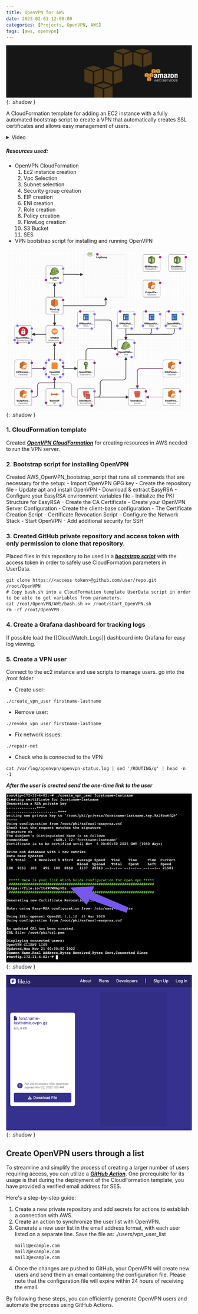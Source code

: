 ```yaml
---
title: OpenVPN for AWS
date: 2023-02-01 12:00:00
categories: [Projects, OpenVPN, AWS]
tags: [aws, openvpn]
---
```

![](https://github.com/senad-d/senad-d.github.io/blob/main/_media/images/backgroun.png?raw=true){: .shadow }

A CloudFormation template for adding an EC2 instance with a fully automated bootstrap script to create a VPN that automatically creates SSL certificates and allows easy management of users.

<details><summary> Video </summary>

<div style="max-width: 100%; max-height: auto;">
  <video controls style="width: 100%; height: auto;">
    <source src="https://github.com/senad-d/senad-d.github.io/raw/main/_media/video/openvpn_aws.mp4" type="video/mp4">
    Your browser does not support the video tag.
  </video>
</div>

</details>


##### Resources used:
-   OpenVPN CloudFormation
	1.  Ec2 instance creation
	2.  Vpc Selection
	3.  Subnet selection
	4.  Security group creation
	5. EIP creation
	6. ENI creation
	7. Role creation
	8. Policy creation
	9. FlowLog creation
	10. S3 Bucket
	11. SES
-   VPN bootstrap script for installing and running OpenVPN 

![](https://github.com/senad-d/senad-d.github.io/blob/main/_media/images/oepnvpn-aws-cf.png?raw=true){: .shadow }

### 1. CloudFormation template

Created [***OpenVPN CloudFormation***](https://senad-d.github.io/posts/projects-openvpn-aws-cf/) for creating resources in AWS needed to run the VPN server.

### 2. Bootstrap script for installing OpenVPN

Created AWS_OpenVPN_bootstrap_script that runs all commands that are necessary for the setup:
	- Import OpenVPN GPG key
	- Create the repository file
	- Update apt and install OpenVPN
	- Download & extract EasyRSA
	- Configure your EasyRSA environment variables file
	- Initialize the PKI Structure for EasyRSA
	- Create the CA Certificate
	- Create your OpenVPN Server Configuration
	- Create the client-base configuration
	- The Certificate Creation Script
	- Certificate Revocation Script
	- Configure the Network Stack
	- Start OpenVPN
	- Add additional security for SSH

### 3. Created GitHub private repository and access token with only permission to clone that repository.

Placed files in this repository to be used in a [***bootstrap script***](https://senad-d.github.io/posts/projects-openvpn-aws-boot/) with the access token in order to safely use CloudFormation parameters in UserData.

```shell
git clone https://<access token>@github.com/user/repo.git /root/OpenVPN
# Copy bash.sh into a CloudFormation template UserData script in order to be able to get variables from parameters.
cat /root/OpenVPN/AWS/bash.sh >> /root/start_OpenVPN.sh
rm -rf /root/OpenVPN
```

### 4. Create a Grafana dashboard for tracking logs
If possible load the [[CloudWatch_Logs]] dashboard into Grafana for easy log viewing. 

### 5. Create a VPN user
Connect to the ec2 instance and use scripts to manage users.
go into the /root folder
- Create user:
```shell
./create_vpn_user firstname-lastname
```
- Remove user:
```shell
./revoke_vpn_user firstname-lastname
```
- Fix network issues:
```shell
./repair-net
```
- Check who is connected to the VPN
```shell
cat /var/log/openvpn/openvpn-status.log | sed '/ROUTING/q' | head -n -1
```

***After the user is created send the one-time link to the user***

![](https://github.com/senad-d/senad-d.github.io/blob/main/_media/images/vpn_user.png?raw=true){: .shadow }

![](https://github.com/senad-d/senad-d.github.io/blob/main/_media/images/file_io.png?raw=true){: .shadow }

## Create OpenVPN users through a list

To streamline and simplify the process of creating a larger number of users requiring access, you can utilize a [***GitHub Action***](https://senad-d.github.io/posts/projects-openvpn-github-action/). One prerequisite for its usage is that during the deployment of the CloudFormation template, you have provided a verified email address for SES.

Here's a step-by-step guide:

1. Create a new private repository and add secrets for actions to establish a connection with AWS.
2. Create an action to synchronize the user list with OpenVPN.
3. Generate a new user list in the email address format, with each user listed on a separate line. Save the file as:
	./users/vpn_user_list
	```shell
	mail1@example.com
	mail2@example.com
	mail3@example.com
	```
4. Once the changes are pushed to GitHub, your OpenVPN will create new users and send them an email containing the configuration file. Please note that the configuration file will expire within 24 hours of receiving the email.

By following these steps, you can efficiently generate OpenVPN users and automate the process using GitHub Actions.